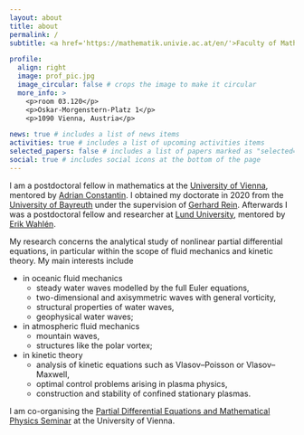 ```yaml
---
layout: about
title: about
permalink: /
subtitle: <a href='https://mathematik.univie.ac.at/en/'>Faculty of Mathematics</a>. University of Vienna.

profile:
  align: right
  image: prof_pic.jpg
  image_circular: false # crops the image to make it circular
  more_info: >
    <p>room 03.120</p>
    <p>Oskar-Morgenstern-Platz 1</p>
    <p>1090 Vienna, Austria</p>

news: true # includes a list of news items
activities: true # includes a list of upcoming activities items
selected_papers: false # includes a list of papers marked as "selected={true}"
social: true # includes social icons at the bottom of the page
---
```


I am a postdoctoral fellow in mathematics at the [University of Vienna](https://www.univie.ac.at/en/), mentored by [Adrian Constantin](https://mathematik.univie.ac.at/en/about-us/staff/?api_pkey=36146&no_cache=1&api_task=member_details&api_lang=en). I obtained my doctorate in 2020 from the [University of Bayreuth](https://www.uni-bayreuth.de/en) under the supervision of [Gerhard Rein](https://www.diffgleichg.uni-bayreuth.de/en/team/prof-rein/). Afterwards I was a postdoctoral fellow and researcher at [Lund University](https://www.lunduniversity.lu.se), mentored by [Erik Wahlén](https://portal.research.lu.se/en/persons/erik-wahlen).

My research concerns the analytical study of nonlinear partial differential equations, in particular within the scope of fluid mechanics and kinetic theory. My main interests include

<ul>
  <li>in oceanic fluid mechanics
    <ul>
      <li>steady water waves modelled by the full Euler equations,</li>
      <li>two-dimensional and axisymmetric waves with general vorticity,</li>
      <li>structural properties of water waves,</li>
      <li>geophysical water waves;</li>
    </ul>
  </li>
  <li>in atmospheric fluid mechanics
    <ul>
      <li>mountain waves,</li>
      <li>structures like the polar vortex;</li>
    </ul>
  </li>
  <li>in kinetic theory
    <ul>
      <li>analysis of kinetic equations such as Vlasov&ndash;Poisson or Vlasov&ndash;Maxwell,</li>
      <li>optimal control problems arising in plasma physics,</li>
      <li>construction and stability of confined stationary plasmas.</li>
    </ul>
  </li>
</ul>

I am co-organising the [Partial Differential Equations and Mathematical Physics Seminar](https://mathematik.univie.ac.at/en/research/seminars/partial-differential-equations-and-mathematical-physics-seminar/) at the University of Vienna.

